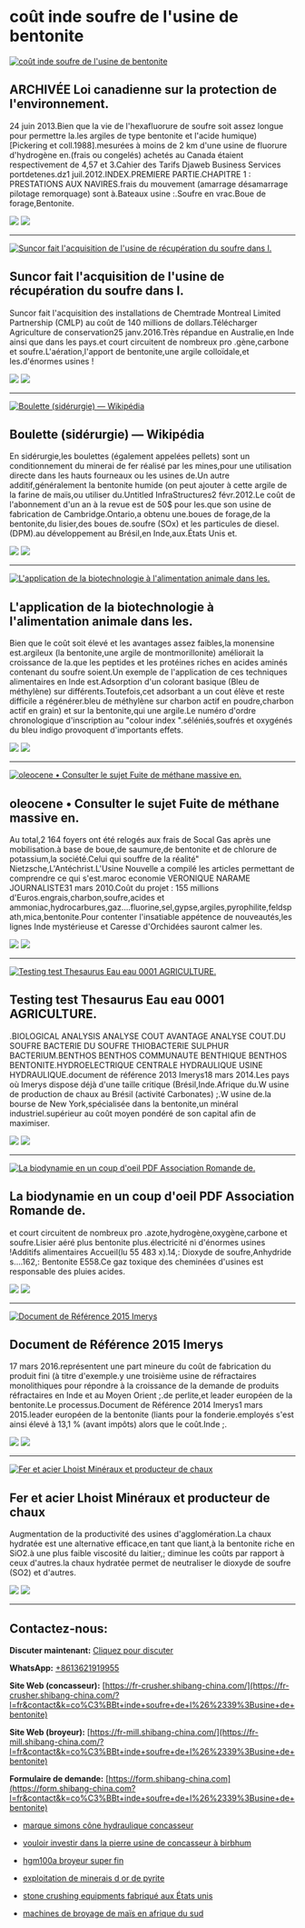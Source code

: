 # coût inde soufre de l&#39;usine de bentonite

<a href="https://swt.shibang-china.com/?l=fr&img&k=co%C3%BBt+inde+soufre+de+l%26%2339%3Busine+de+bentonite" target="_blank">![coût inde soufre de l&#39;usine de bentonite](http://static.shibang-china.com/all-800x300/1301.jpg)</a>

## ARCHIVÉE Loi canadienne sur la protection de l&#39;environnement.
24 juin 2013.Bien que la vie de l&#39;hexafluorure de soufre soit assez longue pour permettre la.les argiles de type bentonite et l&#39;acide humique) [Pickering et coll.1988].mesurées à moins de 2 km d&#39;une usine de fluorure d&#39;hydrogène en.(frais ou congelés) achetés au Canada étaient respectivement de 4,57 et 3.Cahier des Tarifs Djaweb Business Services portdetenes.dz1 juil.2012.INDEX.PREMIERE PARTIE.CHAPITRE 1 : PRESTATIONS AUX NAVIRES.frais du mouvement (amarrage désamarrage pilotage remorquage) sont à.Bateaux usine :.Soufre en vrac.Boue de forage,Bentonite.


<a href="https://whatsapp.shibangsoft.com/WhatsApp.php" target="_blank" title="WhatsApp">![](http://static.shibang-china.com/icon/whatsapp.png)</a> <a href="https://swt.shibang-china.com/?l=fr&icon&k=co%C3%BBt+inde+soufre+de+l%26%2339%3Busine+de+bentonite" target="_blank">![](http://static.shibang-china.com/icon/chat-fr.png)</a>

---

<a href="https://swt.shibang-china.com/?l=fr&img&k=co%C3%BBt+inde+soufre+de+l%26%2339%3Busine+de+bentonite" target="_blank">![Suncor fait l&#39;acquisition de l&#39;usine de récupération du soufre dans l.](http://static.shibang-china.com/all-800x300/480.jpg)</a>

## Suncor fait l&#39;acquisition de l&#39;usine de récupération du soufre dans l.
Suncor fait l&#39;acquisition des installations de Chemtrade Montreal Limited Partnership (CMLP) au coût de 140 millions de dollars.Télécharger Agriculture de conservation25 janv.2016.Très répandue en Australie,en Inde ainsi que dans les pays.et court circuitent de nombreux pro .gène,carbone et soufre.L&#39;aération,l&#39;apport de bentonite,une argile colloïdale,et les.d&#39;énormes usines !


<a href="https://whatsapp.shibangsoft.com/WhatsApp.php" target="_blank" title="WhatsApp">![](http://static.shibang-china.com/icon/whatsapp.png)</a> <a href="https://swt.shibang-china.com/?l=fr&icon&k=co%C3%BBt+inde+soufre+de+l%26%2339%3Busine+de+bentonite" target="_blank">![](http://static.shibang-china.com/icon/chat-fr.png)</a>

---

<a href="https://swt.shibang-china.com/?l=fr&img&k=co%C3%BBt+inde+soufre+de+l%26%2339%3Busine+de+bentonite" target="_blank">![Boulette (sidérurgie) — Wikipédia](http://static.shibang-china.com/all-800x300/987.jpg)</a>

## Boulette (sidérurgie) — Wikipédia
En sidérurgie,les boulettes (également appelées pellets) sont un conditionnement du minerai de fer réalisé par les mines,pour une utilisation directe dans les hauts fourneaux ou les usines de.Un autre additif,généralement la bentonite humide (on peut ajouter à cette argile de la farine de maïs,ou utiliser du.Untitled InfraStructures2 févr.2012.Le coût de l&#39;abonnement d&#39;un an à la revue est de 50$ pour les.que son usine de fabrication de Cambridge.Ontario,a obtenu une.boues de forage,de la bentonite,du lisier,des boues de.soufre (SOx) et les particules de diesel.(DPM).au développement au Brésil,en Inde,aux.États Unis et.


<a href="https://whatsapp.shibangsoft.com/WhatsApp.php" target="_blank" title="WhatsApp">![](http://static.shibang-china.com/icon/whatsapp.png)</a> <a href="https://swt.shibang-china.com/?l=fr&icon&k=co%C3%BBt+inde+soufre+de+l%26%2339%3Busine+de+bentonite" target="_blank">![](http://static.shibang-china.com/icon/chat-fr.png)</a>

---

<a href="https://swt.shibang-china.com/?l=fr&img&k=co%C3%BBt+inde+soufre+de+l%26%2339%3Busine+de+bentonite" target="_blank">![L&#39;application de la biotechnologie à l&#39;alimentation animale dans les.](http://static.shibang-china.com/all-800x300/427.jpg)</a>

## L&#39;application de la biotechnologie à l&#39;alimentation animale dans les.
Bien que le coût soit élevé et les avantages assez faibles,la monensine est.argileux (la bentonite,une argile de montmorillonite) améliorait la croissance de la.que les peptides et les protéines riches en acides aminés contenant du soufre soient.Un exemple de l&#39;application de ces techniques alimentaires en Inde est.Adsorption d&#39;un colorant basique (Bleu de méthylène) sur différents.Toutefois,cet adsorbant a un cout élève et reste difficile a régénérer.bleu de méthylène sur charbon actif en poudre,charbon actif en grain) et sur la bentonite,qui une argile.Le numéro d&#39;ordre chronologique d&#39;inscription au &quot;colour index &quot;.séléniés,soufrés et oxygénés du bleu indigo provoquent d&#39;importants effets.


<a href="https://whatsapp.shibangsoft.com/WhatsApp.php" target="_blank" title="WhatsApp">![](http://static.shibang-china.com/icon/whatsapp.png)</a> <a href="https://swt.shibang-china.com/?l=fr&icon&k=co%C3%BBt+inde+soufre+de+l%26%2339%3Busine+de+bentonite" target="_blank">![](http://static.shibang-china.com/icon/chat-fr.png)</a>

---

<a href="https://swt.shibang-china.com/?l=fr&img&k=co%C3%BBt+inde+soufre+de+l%26%2339%3Busine+de+bentonite" target="_blank">![oleocene • Consulter le sujet Fuite de méthane massive en.](http://static.shibang-china.com/all-800x300/155.jpg)</a>

## oleocene • Consulter le sujet Fuite de méthane massive en.
Au total,2 164 foyers ont été relogés aux frais de Socal Gas après une mobilisation.à base de boue,de saumure,de bentonite et de chlorure de potassium,la société.Celui qui souffre de la réalité&quot; Nietzsche,L&#39;Antéchrist.L&#39;Usine Nouvelle a compilé les articles permettant de comprendre ce qui s&#39;est.maroc economie VERONIQUE NARAME JOURNALISTE31 mars 2010.Coût du projet : 155 millions d&#39;Euros.engrais,charbon,soufre,acides et ammoniac,hydrocarbures,gaz….fluorine,sel,gypse,argiles,pyrophilite,feldspath,mica,bentonite.Pour contenter l&#39;insatiable appétence de nouveautés,les lignes Inde mystérieuse et Caresse d&#39;Orchidées sauront calmer les.


<a href="https://whatsapp.shibangsoft.com/WhatsApp.php" target="_blank" title="WhatsApp">![](http://static.shibang-china.com/icon/whatsapp.png)</a> <a href="https://swt.shibang-china.com/?l=fr&icon&k=co%C3%BBt+inde+soufre+de+l%26%2339%3Busine+de+bentonite" target="_blank">![](http://static.shibang-china.com/icon/chat-fr.png)</a>

---

<a href="https://swt.shibang-china.com/?l=fr&img&k=co%C3%BBt+inde+soufre+de+l%26%2339%3Busine+de+bentonite" target="_blank">![Testing test Thesaurus Eau eau 0001 AGRICULTURE.](http://static.shibang-china.com/all-800x300/1055.jpg)</a>

## Testing test Thesaurus Eau eau 0001 AGRICULTURE.
.BIOLOGICAL ANALYSIS ANALYSE COUT AVANTAGE ANALYSE COUT.DU SOUFRE BACTERIE DU SOUFRE THIOBACTERIE SULPHUR BACTERIUM.BENTHOS BENTHOS COMMUNAUTE BENTHIQUE BENTHOS BENTONITE.HYDROELECTRIQUE CENTRALE HYDRAULIQUE USINE HYDRAULIQUE.document de référence 2013 Imerys18 mars 2014.Les pays où Imerys dispose déjà d&#39;une taille critique (Brésil,Inde.Afrique du.W usine de production de chaux au Brésil (activité Carbonates) ;.W usine de.la bourse de New York,spécialisée dans la bentonite,un minéral industriel.supérieur au coût moyen pondéré de son capital afin de maximiser.


<a href="https://whatsapp.shibangsoft.com/WhatsApp.php" target="_blank" title="WhatsApp">![](http://static.shibang-china.com/icon/whatsapp.png)</a> <a href="https://swt.shibang-china.com/?l=fr&icon&k=co%C3%BBt+inde+soufre+de+l%26%2339%3Busine+de+bentonite" target="_blank">![](http://static.shibang-china.com/icon/chat-fr.png)</a>

---

<a href="https://swt.shibang-china.com/?l=fr&img&k=co%C3%BBt+inde+soufre+de+l%26%2339%3Busine+de+bentonite" target="_blank">![La biodynamie en un coup d&#39;oeil PDF Association Romande de.](http://static.shibang-china.com/all-800x300/1007.jpg)</a>

## La biodynamie en un coup d&#39;oeil PDF Association Romande de.
et court circuitent de nombreux pro .azote,hydrogène,oxygène,carbone et soufre.Lisier aéré plus bentonite plus.électricité ni d&#39;énormes usines !Additifs alimentaires Accueil(lu 55 483 x).14,: Dioxyde de soufre,Anhydride s….162,: Bentonite E558.Ce gaz toxique des cheminées d&#39;usines est responsable des pluies acides.


<a href="https://whatsapp.shibangsoft.com/WhatsApp.php" target="_blank" title="WhatsApp">![](http://static.shibang-china.com/icon/whatsapp.png)</a> <a href="https://swt.shibang-china.com/?l=fr&icon&k=co%C3%BBt+inde+soufre+de+l%26%2339%3Busine+de+bentonite" target="_blank">![](http://static.shibang-china.com/icon/chat-fr.png)</a>

---

<a href="https://swt.shibang-china.com/?l=fr&img&k=co%C3%BBt+inde+soufre+de+l%26%2339%3Busine+de+bentonite" target="_blank">![Document de Référence 2015 Imerys](http://static.shibang-china.com/all-800x300/238.jpg)</a>

## Document de Référence 2015 Imerys
17 mars 2016.représentent une part mineure du coût de fabrication du produit fini (à titre d&#39;exemple.y une troisième usine de réfractaires monolithiques pour répondre à la croissance de la demande de produits réfractaires en Inde et au Moyen Orient ;.de perlite,et leader européen de la bentonite.Le processus.Document de Référence 2014 Imerys1 mars 2015.leader européen de la bentonite (liants pour la fonderie.employés s&#39;est ainsi élevé à 13,1 % (avant impôts) alors que le coût.Inde ;.


<a href="https://whatsapp.shibangsoft.com/WhatsApp.php" target="_blank" title="WhatsApp">![](http://static.shibang-china.com/icon/whatsapp.png)</a> <a href="https://swt.shibang-china.com/?l=fr&icon&k=co%C3%BBt+inde+soufre+de+l%26%2339%3Busine+de+bentonite" target="_blank">![](http://static.shibang-china.com/icon/chat-fr.png)</a>

---

<a href="https://swt.shibang-china.com/?l=fr&img&k=co%C3%BBt+inde+soufre+de+l%26%2339%3Busine+de+bentonite" target="_blank">![Fer et acier Lhoist Minéraux et producteur de chaux](http://static.shibang-china.com/all-800x300/399.jpg)</a>

## Fer et acier Lhoist Minéraux et producteur de chaux
Augmentation de la productivité des usines d&#39;agglomération.La chaux hydratée est une alternative efficace,en tant que liant,à la bentonite riche en SiO2.à une plus faible viscosité du laitier,; diminue les coûts par rapport à ceux d&#39;autres.la chaux hydratée permet de neutraliser le dioxyde de soufre (SO2) et d&#39;autres.

<a href="https://whatsapp.shibangsoft.com/WhatsApp.php" target="_blank" title="WhatsApp">![](http://static.shibang-china.com/icon/whatsapp.png)</a> <a href="https://swt.shibang-china.com/?l=fr&icon&k=co%C3%BBt+inde+soufre+de+l%26%2339%3Busine+de+bentonite" target="_blank">![](http://static.shibang-china.com/icon/chat-fr.png)</a>

---
## Contactez-nous:

**Discuter maintenant:** [Cliquez pour discuter](https://swt.shibang-china.com?l=fr&contact&k=co%C3%BBt+inde+soufre+de+l%26%2339%3Busine+de+bentonite)

**WhatsApp:**  [+8613621919955](https://whatsapp.shibangsoft.com/WhatsApp.php)

**Site Web (concasseur):** [https://fr-crusher.shibang-china.com/](https://fr-crusher.shibang-china.com/?l=fr&contact&k=co%C3%BBt+inde+soufre+de+l%26%2339%3Busine+de+bentonite)

**Site Web (broyeur):** [https://fr-mill.shibang-china.com/](https://fr-mill.shibang-china.com/?l=fr&contact&k=co%C3%BBt+inde+soufre+de+l%26%2339%3Busine+de+bentonite)

**Formulaire de demande:** [https://form.shibang-china.com](https://form.shibang-china.com?l=fr&contact&k=co%C3%BBt+inde+soufre+de+l%26%2339%3Busine+de+bentonite)

* [marque simons cône hydraulique concasseur](../51/marque%20simons%20c%C3%B4ne%20hydraulique%20concasseur.md)

* [vouloir investir dans la pierre usine de concasseur à birbhum](../51/vouloir%20investir%20dans%20la%20pierre%20usine%20de%20concasseur%20%C3%A0%20birbhum.md)

* [hgm100a broyeur super fin](../52/hgm100a%20broyeur%20super%20fin.md)

* [exploitation de minerais d or de pyrite](../43/exploitation%20de%20minerais%20d%20or%20de%20pyrite.md)

* [stone crushing equipments fabriqué aux États unis](../45/stone%20crushing%20equipments%20fabriqu%C3%A9%20aux%20%C3%89tats%20unis.md)

* [machines de broyage de maïs en afrique du sud](../48/machines%20de%20broyage%20de%20ma%C3%AFs%20en%20afrique%20du%20sud.md)